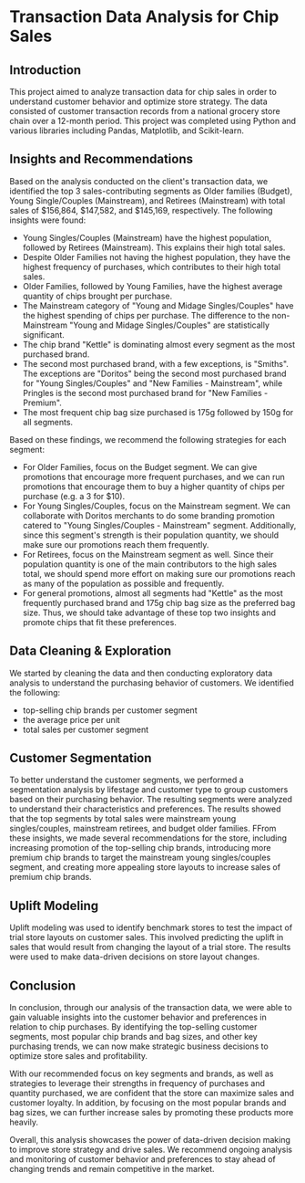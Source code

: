 # Transaction Data Analysis for Chip Sales


## Introduction

This project aimed to analyze transaction data for chip sales in order to understand customer behavior and optimize store strategy. The data consisted of customer transaction records from a national grocery store chain over a 12-month period. This project was completed using Python and various libraries including Pandas, Matplotlib, and Scikit-learn.


## Insights and Recommendations

Based on the analysis conducted on the client's transaction data, we identified the top 3 sales-contributing segments as Older families (Budget), Young Single/Couples (Mainstream), and Retirees (Mainstream) with total sales of $156,864, $147,582, and $145,169, respectively. The following insights were found:

- Young Singles/Couples (Mainstream) have the highest population, followed by Retirees (Mainstream). This explains their high total sales.
- Despite Older Families not having the highest population, they have the highest frequency of purchases, which contributes to their high total sales.
- Older Families, followed by Young Families, have the highest average quantity of chips brought per purchase.
- The Mainstream category of "Young and Midage Singles/Couples" have the highest spending of chips per purchase. The difference to the non-Mainstream "Young and Midage Singles/Couples" are statistically significant.
- The chip brand "Kettle" is dominating almost every segment as the most purchased brand.
- The second most purchased brand, with a few exceptions, is "Smiths". The exceptions are "Doritos" being the second most purchased brand for "Young Singles/Couples" and "New Families - Mainstream", while Pringles is the second most purchased brand for "New Families - Premium".
- The most frequent chip bag size purchased is 175g followed by 150g for all segments.

Based on these findings, we recommend the following strategies for each segment:

- For Older Families, focus on the Budget segment. We can give promotions that encourage more frequent purchases, and we can run promotions that encourage them to buy a higher quantity of chips per purchase (e.g. a 3 for $10).
- For Young Singles/Couples, focus on the Mainstream segment. We can collaborate with Doritos merchants to do some branding promotion catered to "Young Singles/Couples - Mainstream" segment. Additionally, since this segment's strength is their population quantity, we should make sure our promotions reach them frequently.
- For Retirees, focus on the Mainstream segment as well. Since their population quantity is one of the main contributors to the high sales total, we should spend more effort on making sure our promotions reach as many of the population as possible and frequently.
- For general promotions, almost all segments had "Kettle" as the most frequently purchased brand and 175g chip bag size as the preferred bag size. Thus, we should take advantage of these top two insights and promote chips that fit these preferences.


## Data Cleaning & Exploration

We started by cleaning the data and then conducting exploratory data analysis to understand the purchasing behavior of customers. We identified the following:

- top-selling chip brands per customer segment
- the average price per unit
- total sales per customer segment


## Customer Segmentation

To better understand the customer segments, we performed a segmentation analysis by lifestage and customer type to group customers based on their purchasing behavior. The resulting segments were analyzed to understand their characteristics and preferences. The results showed that the top segments by total sales were mainstream young singles/couples, mainstream retirees, and budget older families. FFrom these insights, we made several recommendations for the store, including increasing promotion of the top-selling chip brands, introducing more premium chip brands to target the mainstream young singles/couples segment, and creating more appealing store layouts to increase sales of premium chip brands.


## Uplift Modeling

Uplift modeling was used to identify benchmark stores to test the impact of trial store layouts on customer sales. This involved predicting the uplift in sales that would result from changing the layout of a trial store. The results were used to make data-driven decisions on store layout changes.


## Conclusion


In conclusion, through our analysis of the transaction data, we were able to gain valuable insights into the customer behavior and preferences in relation to chip purchases. By identifying the top-selling customer segments, most popular chip brands and bag sizes, and other key purchasing trends, we can now make strategic business decisions to optimize store sales and profitability.

With our recommended focus on key segments and brands, as well as strategies to leverage their strengths in frequency of purchases and quantity purchased, we are confident that the store can maximize sales and customer loyalty. In addition, by focusing on the most popular brands and bag sizes, we can further increase sales by promoting these products more heavily.

Overall, this analysis showcases the power of data-driven decision making to improve store strategy and drive sales. We recommend ongoing analysis and monitoring of customer behavior and preferences to stay ahead of changing trends and remain competitive in the market.